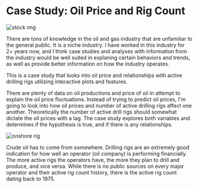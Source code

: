 # Case Study: Oil Price and Rig Count

![stock img](https://www.fairobserver.com/wp-content/uploads/2020/03/markets-2.jpg)


There are tons of knowledge in the oil and gas industry that are unfamiliar to the general public. It is a niche industry. I have worked in this industry for 2+ years now, and I think case studies and analyses with information from the industry would be well suited in explaning certain behaviors and trends, as well as provide better information on how the industry operates. 

This is a case study that looks into oil price and relationships with active drilling rigs utilizing interactive plots and features. 

There are plenty of data on oil productions and price of oil in attempt to explain the oil price fluctuations. 
Instead of trying to predict oil prices, I'm going to look into how oil prices and number of active drilling rigs affect one another. Theoretically the number of active drill rigs should somewhat dictate the oil prices with a lag. The case study explores both variables and determines if the hypothesis is true, and if there is any relationships. 

![onshore rig](https://images.rigzone.com/images/news/articles/158402_582x327.png)

Crude oil has to come from somewhere. Drilling rigs are an extremely good indication for how well an operator (oil company) is performing financially. 
The more active rigs the operators have, the more they plan to drill and produce, and vice versa. 
While there is no public sources on every major operator and their active rig count history, there is the active rig count dating back to 1975.
